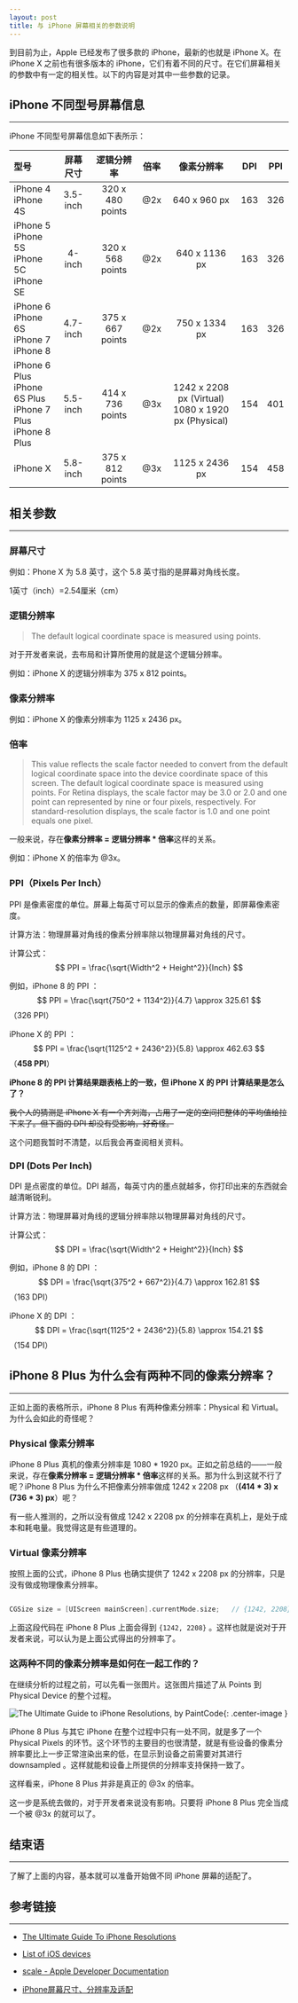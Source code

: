 ```yaml
---
layout: post
title: 与 iPhone 屏幕相关的参数说明
---
```


到目前为止，Apple 已经发布了很多款的 iPhone，最新的也就是 iPhone X。在 iPhone X 之前也有很多版本的 iPhone，它们有着不同的尺寸。在它们屏幕相关的参数中有一定的相关性。以下的内容是对其中一些参数的记录。

## iPhone 不同型号屏幕信息

--- 

iPhone 不同型号屏幕信息如下表所示：

| 型号 | 屏幕尺寸 | 逻辑分辨率 | 倍率 | 像素分辨率 | DPI | PPI |
|:-------------|:-------------:|:-------------:|:-------------:|:-------------:|:-------------:|:-------------:|
 iPhone 4 <br/> iPhone 4S | 3.5-inch | 320 x 480 points | @2x | 640 x 960 px | 163 | 326 |
| iPhone 5<br/> iPhone 5S<br/> iPhone 5C<br/> iPhone SE | 4-inch | 320 x 568 points | @2x | 640 x 1136 px | 163 | 326 |
| iPhone 6<br/> iPhone 6S<br/> iPhone 7<br/> iPhone 8 | 4.7-inch | 375 x 667 points | @2x | 750 x 1334 px | 163 | 326 |
| iPhone 6 Plus<br/> iPhone 6S Plus<br/> iPhone 7 Plus<br/> iPhone 8 Plus | 5.5-inch | 414 x 736 points | @3x | 1242 x 2208 px (Virtual)<br/>1080 x 1920 px (Physical) | 154 | 401 |
| iPhone X | 5.8-inch | 375 x 812 points | @3x | 1125 x 2436 px | 154 | 458 |

## 相关参数

--- 

### 屏幕尺寸

例如：Phone X 为 5.8 英寸，这个 5.8 英寸指的是屏幕对角线长度。

1英寸（inch）=2.54厘米（cm）

### 逻辑分辨率

>
> The default logical coordinate space is measured using points.
>

对于开发者来说，去布局和计算所使用的就是这个逻辑分辨率。

例如：iPhone X 的逻辑分辨率为 375 x 812 points。

### 像素分辨率

例如：iPhone X 的像素分辨率为 1125 x 2436 px。

### 倍率

>
> This value reflects the scale factor needed to convert from the default logical coordinate space into the device coordinate space of this screen. The default logical coordinate space is measured using points. For Retina displays, the scale factor may be 3.0 or 2.0 and one point can represented by nine or four pixels, respectively. For standard-resolution displays, the scale factor is 1.0 and one point equals one pixel.
>

一般来说，存在**像素分辨率 = 逻辑分辨率 * 倍率**这样的关系。

例如：iPhone X 的倍率为 @3x。

### PPI（Pixels Per Inch）

PPI 是像素密度的单位。屏幕上每英寸可以显示的像素点的数量，即屏幕像素密度。

计算方法：物理屏幕对角线的像素分辨率除以物理屏幕对角线的尺寸。

计算公式：$$ PPI = \frac{\sqrt{Width^2 + Height^2}}{Inch} $$

例如，iPhone 8 的 PPI ： $$ PPI = \frac{\sqrt{750^2 + 1134^2}}{4.7} \approx 325.61 $$ （326 PPI）

iPhone X 的 PPI ： $$ PPI = \frac{\sqrt{1125^2 + 2436^2}}{5.8} \approx 462.63  $$  （**458 PPI**）

**iPhone 8 的 PPI 计算结果跟表格上的一致，但 iPhone X 的 PPI 计算结果是怎么了？**

~~我个人的猜测是 iPhone X 有一个齐刘海，占用了一定的空间把整体的平均值给拉下来了。但下面的 DPI 却没有受影响，好奇怪。~~

这个问题我暂时不清楚，以后我会再查阅相关资料。

### DPI (Dots Per Inch)

DPI 是点密度的单位。DPI 越高，每英寸内的墨点就越多，你打印出来的东西就会越清晰锐利。

计算方法：物理屏幕对角线的逻辑分辨率除以物理屏幕对角线的尺寸。

计算公式：$$ DPI = \frac{\sqrt{Width^2 + Height^2}}{Inch} $$

例如，iPhone 8 的 DPI ： $$ DPI = \frac{\sqrt{375^2 + 667^2}}{4.7} \approx 162.81 $$  （163 DPI）

iPhone X 的 DPI ： $$ DPI = \frac{\sqrt{1125^2 + 2436^2}}{5.8} \approx 154.21  $$  （154 DPI）


## iPhone 8 Plus 为什么会有两种不同的像素分辨率？

--- 

正如上面的表格所示，iPhone 8 Plus 有两种像素分辨率：Physical 和 Virtual。为什么会如此的奇怪呢？

### Physical 像素分辨率

iPhone 8 Plus 真机的像素分辨率是 1080 * 1920 px。正如之前总结的——一般来说，存在**像素分辨率 = 逻辑分辨率 * 倍率**这样的关系。那为什么到这就不行了呢？iPhone 8 Plus 为什么不把像素分辨率做成 1242 x 2208 px （**(414 * 3) x (736 * 3) px**）呢？

有一些人推测的，之所以没有做成 1242 x 2208 px 的分辨率在真机上，是处于成本和耗电量。我觉得这是有些道理的。

### Virtual 像素分辨率

按照上面的公式，iPhone 8 Plus 也确实提供了 1242 x 2208 px 的分辨率，只是没有做成物理像素分辨率。

```objective-c

CGSize size = [UIScreen mainScreen].currentMode.size;   // {1242, 2208}

```

上面这段代码在 iPhone 8 Plus 上面会得到 `{1242, 2208}` 。这样也就是说对于开发者来说，可以认为是上面公式得出的分辨率了。

### 这两种不同的像素分辨率是如何在一起工作的？

在继续分析的过程之前，可以先看一张图片。这张图片描述了从 Points 到 Physical Device 的整个过程。

![The Ultimate Guide to iPhone Resolutions, by PaintCode](http://opbeqriq7.bkt.clouddn.com/ultimate-guide-to-iphone-resolutions-2018.jpg){: .center-image }

iPhone 8 Plus 与其它 iPhone 在整个过程中只有一处不同，就是多了一个 Physical Pixels 的环节。这个环节的主要目的也很清楚，就是有些设备的像素分辨率要比上一步正常渲染出来的低，在显示到设备之前需要对其进行 downsampled 。这样就能和设备上所提供的分辨率支持保持一致了。

这样看来，iPhone 8 Plus 并非是真正的 @3x 的倍率。

这一步是系统去做的，对于开发者来说没有影响。只要将 iPhone 8 Plus 完全当成一个被 @3x 的就可以了。

## 结束语

---

了解了上面的内容，基本就可以准备开始做不同 iPhone 屏幕的适配了。

## 参考链接

---

* [The Ultimate Guide To iPhone Resolutions](https://www.paintcodeapp.com/news/ultimate-guide-to-iphone-resolutions)

* [List of iOS devices](https://en.wikipedia.org/wiki/List_of_iOS_devices)

* [scale - Apple Developer Documentation](https://developer.apple.com/documentation/uikit/uiscreen/1617836-scale?language=objc)

* [iPhone屏幕尺寸、分辨率及适配](https://blog.csdn.net/phunxm/article/details/42174937)




